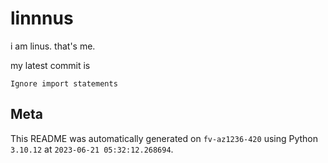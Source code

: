 # linnnus

i am linus. that's me.

my latest commit is

```
Ignore import statements
```

## Meta

This README was automatically generated on `fv-az1236-420` using Python
`3.10.12` at `2023-06-21 05:32:12.268694`.
